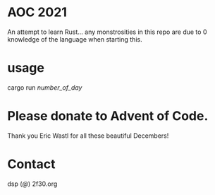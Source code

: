 # AOC 2021
An attempt to learn Rust... any monstrosities in this repo
are due to 0 knowledge of the language when starting this.

# usage
cargo run _number_of_day_

# Please donate to Advent of Code.
Thank you Eric Wastl for all these beautiful Decembers!

# Contact
dsp (_@_) 2f30.org
